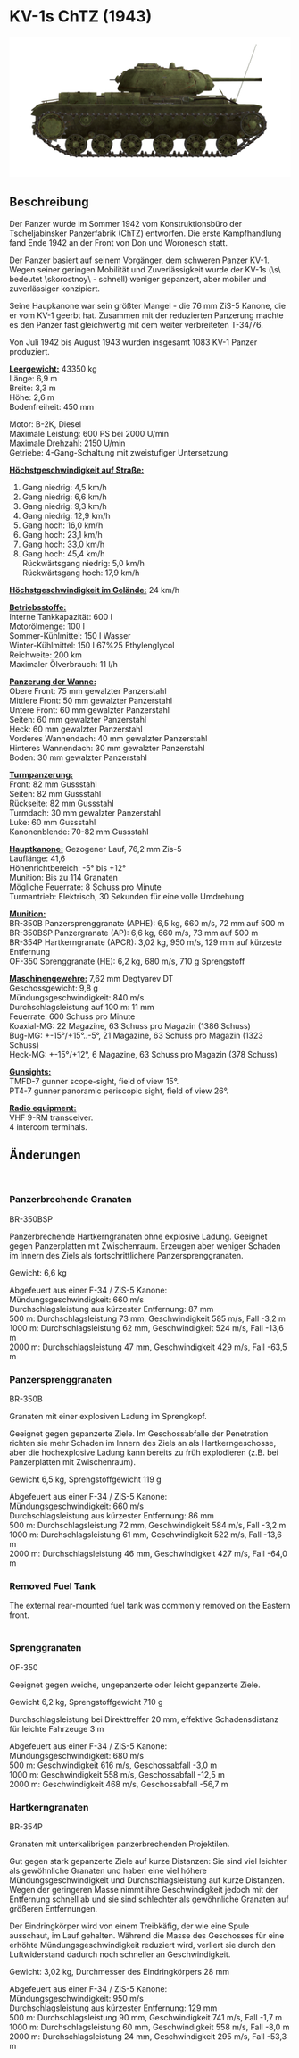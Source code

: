# KV-1s ChTZ (1943)  
  
![kv1s](../images/kv1s.png)  
  
## Beschreibung  
  
Der Panzer wurde im Sommer 1942 vom Konstruktionsbüro der Tscheljabinsker Panzerfabrik (ChTZ) entworfen. Die erste Kampfhandlung fand Ende 1942 an der Front von Don und Woronesch statt.  
  
Der Panzer basiert auf seinem Vorgänger, dem schweren Panzer KV-1. Wegen seiner geringen Mobilität und Zuverlässigkeit wurde der KV-1s (\s\ bedeutet \skorostnoy\ - schnell) weniger gepanzert, aber mobiler und zuverlässiger konzipiert.  
  
Seine Haupkanone war sein größter Mangel - die 76 mm ZiS-5 Kanone, die er vom KV-1 geerbt hat. Zusammen mit der reduzierten Panzerung machte es den Panzer fast gleichwertig mit dem weiter verbreiteten T-34/76.  
  
Von Juli 1942 bis August 1943 wurden insgesamt 1083 KV-1 Panzer produziert.  
  
<b><u>Leergewicht:</u></b> 43350 kg  
Länge: 6,9 m  
Breite: 3,3 m  
Höhe: 2,6 m  
Bodenfreiheit: 450 mm  
  
Motor: В-2К, Diesel  
Maximale Leistung: 600 PS bei 2000 U/min  
Maximale Drehzahl: 2150 U/min  
Getriebe: 4-Gang-Schaltung mit zweistufiger Untersetzung  
  
<b><u>Höchstgeschwindigkeit auf Straße:</u></b>  
1. Gang niedrig: 4,5 km/h  
2. Gang niedrig: 6,6 km/h  
3. Gang niedrig: 9,3 km/h  
4. Gang niedrig: 12,9 km/h  
1. Gang hoch: 16,0 km/h  
2. Gang hoch: 23,1 km/h  
3. Gang hoch: 33,0 km/h  
4. Gang hoch: 45,4 km/h  
Rückwärtsgang niedrig: 5,0 km/h  
Rückwärtsgang hoch: 17,9 km/h  
  
<b><u>Höchstgeschwindigkeit im Gelände:</u></b> 24 km/h  
  
<b><u>Betriebsstoffe:</u></b>  
Interne Tankkapazität: 600 l  
Motorölmenge: 100 l  
Sommer-Kühlmittel: 150 l Wasser  
Winter-Kühlmittel: 150 l 67%25 Ethylenglycol  
Reichweite: 200 km  
Maximaler Ölverbrauch: 11 l/h  
  
<b><u>Panzerung der Wanne:</u></b>  
Obere Front: 75 mm gewalzter Panzerstahl  
Mittlere Front: 50 mm gewalzter Panzerstahl  
Untere Front: 60 mm gewalzter Panzerstahl  
Seiten: 60 mm gewalzter Panzerstahl  
Heck: 60 mm gewalzter Panzerstahl  
Vorderes Wannendach: 40 mm gewalzter Panzerstahl  
Hinteres Wannendach: 30 mm gewalzter Panzerstahl  
Boden: 30 mm gewalzter Panzerstahl  
  
<b><u>Turmpanzerung:</u></b>  
Front: 82 mm Gussstahl  
Seiten: 82 mm Gussstahl  
Rückseite: 82 mm Gussstahl  
Turmdach: 30 mm gewalzter Panzerstahl  
Luke: 60 mm Gussstahl  
Kanonenblende: 70-82 mm Gussstahl  
  
<b><u>Hauptkanone:</u></b> Gezogener Lauf, 76,2 mm Zis-5  
Lauflänge: 41,6  
Höhenrichtbereich: -5° bis +12°  
Munition: Bis zu 114 Granaten  
Mögliche Feuerrate: 8 Schuss pro Minute  
Turmantrieb: Elektrisch, 30 Sekunden für eine volle Umdrehung  
  
<b><u>Munition:</u></b>  
BR-350B Panzersprenggranate (APHE): 6,5 kg, 660 m/s, 72 mm auf 500 m  
BR-350BSP Panzergranate (AP): 6,6 kg, 660 m/s, 73 mm auf 500 m  
BR-354P Hartkerngranate (APCR): 3,02 kg, 950 m/s, 129 mm auf kürzeste Entfernung  
OF-350 Sprenggranate (HE): 6,2 kg, 680 m/s, 710 g Sprengstoff  
  
<b><u>Maschinengewehre:</u></b> 7,62 mm Degtyarev DT  
Geschossgewicht: 9,8 g  
Mündungsgeschwindigkeit: 840 m/s  
Durchschlagsleistung auf 100 m: 11 mm  
Feuerrate: 600 Schuss pro Minute  
Koaxial-MG: 22 Magazine, 63 Schuss pro Magazin (1386 Schuss)  
Bug-MG: +-15°/+15°..-5°, 21 Magazine, 63 Schuss pro Magazin (1323 Schuss)  
Heck-MG: +-15°/+12°, 6 Magazine, 63 Schuss pro Magazin (378 Schuss)  
  
<b><u>Gunsights:</u></b>  
TMFD-7 gunner scope-sight, field of view 15°.  
PT4-7 gunner panoramic periscopic sight, field of view 26°.  
  
<b><u>Radio equipment:</u></b>  
VHF 9-RM transceiver.  
4 intercom terminals.  
  
  
## Änderungen  
  ﻿
  
### Panzerbrechende Granaten  
  
BR-350BSP  
  
Panzerbrechende Hartkerngranaten ohne explosive Ladung. Geeignet gegen Panzerplatten mit Zwischenraum. Erzeugen aber weniger Schaden im Innern des Ziels als fortschrittlichere Panzersprenggranaten.  
  
Gewicht: 6,6 kg  
  
Abgefeuert aus einer F-34 / ZiS-5 Kanone:  
Mündungsgeschwindigkeit: 660 m/s   
Durchschlagsleistung aus kürzester Entfernung: 87 mm  
500 m: Durchschlagsleistung 73 mm, Geschwindigkeit 585 m/s, Fall -3,2 m  
1000 m: Durchschlagsleistung 62 mm, Geschwindigkeit 524 m/s, Fall -13,6 m  
2000 m: Durchschlagsleistung 47 mm, Geschwindigkeit 429 m/s, Fall -63,5 m  ﻿
  
### Panzersprenggranaten  
  
BR-350B  
  
Granaten mit einer explosiven Ladung im Sprengkopf.  
  
Geeignet gegen gepanzerte Ziele. Im Geschossabfalle der Penetration richten sie mehr Schaden im Innern des Ziels an als Hartkerngeschosse, aber die hochexplosive Ladung kann bereits zu früh explodieren (z.B. bei Panzerplatten mit Zwischenraum).  
  
Gewicht 6,5 kg, Sprengstoffgewicht 119 g  
  
Abgefeuert aus einer F-34 / ZiS-5 Kanone:  
Mündungsgeschwindigkeit: 660 m/s  
Durchschlagsleistung aus kürzester Entfernung: 86 mm  
500 m: Durchschlagsleistung 72 mm, Geschwindigkeit 584 m/s, Fall -3,2 m  
1000 m: Durchschlagsleistung 61 mm, Geschwindigkeit 522 m/s, Fall -13,6 m  
2000 m: Durchschlagsleistung 46 mm, Geschwindigkeit 427 m/s, Fall -64,0 m  ﻿
  
### Removed Fuel Tank  
  
The external rear-mounted fuel tank was commonly removed on the Eastern front.  
  ﻿
  
### Sprenggranaten  
  
OF-350  
  
Geeignet gegen weiche, ungepanzerte oder leicht gepanzerte Ziele.  
  
Gewicht 6,2 kg, Sprengstoffgewicht 710 g  
  
Durchschlagsleistung bei Direkttreffer 20 mm, effektive Schadensdistanz für leichte Fahrzeuge 3 m  
  
Abgefeuert aus einer F-34 / ZiS-5 Kanone:  
Mündungsgeschwindigkeit: 680 m/s  
500 m: Geschwindigkeit 616 m/s, Geschossabfall -3,0 m  
1000 m: Geschwindigkeit 558 m/s, Geschossabfall -12,5 m  
2000 m: Geschwindigkeit 468 m/s, Geschossabfall -56,7 m  ﻿
  
### Hartkerngranaten  
  
BR-354P  
  
Granaten mit unterkalibrigen panzerbrechenden Projektilen.  
  
Gut gegen stark gepanzerte Ziele auf kurze Distanzen: Sie sind viel leichter als gewöhnliche Granaten und haben eine viel höhere Mündungsgeschwindigkeit und Durchschlagsleistung auf kurze Distanzen. Wegen der geringeren Masse nimmt ihre Geschwindigkeit jedoch mit der Entfernung schnell ab und sie sind schlechter als gewöhnliche Granaten auf größeren Entfernungen.  
  
Der Eindringkörper wird von einem Treibkäfig, der wie eine Spule ausschaut, im Lauf gehalten. Während die Masse des Geschosses für eine erhöhte Mündungsgeschwindigkeit reduziert wird, verliert sie durch den Luftwiderstand dadurch noch schneller an Geschwindigkeit.  
  
Gewicht: 3,02 kg, Durchmesser des Eindringkörpers 28 mm  
  
Abgefeuert aus einer F-34 / ZiS-5 Kanone:  
Mündungsgeschwindigkeit: 950 m/s   
Durchschlagsleistung aus kürzester Entfernung: 129 mm  
500 m: Durchschlagsleistung 90 mm, Geschwindigkeit 741 m/s, Fall -1,7 m  
1000 m: Durchschlagsleistung 60 mm, Geschwindigkeit 558 m/s, Fall -8,0 m  
2000 m: Durchschlagsleistung 24 mm, Geschwindigkeit 295 m/s, Fall -53,3 m  